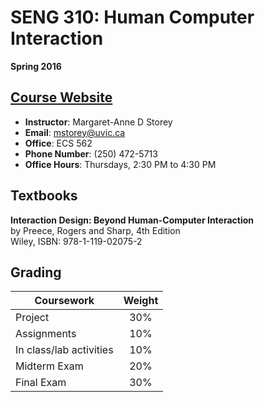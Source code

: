 # SENG 310: Human Computer Interaction

**Spring 2016**

## [Course Website](https://connex.csc.uvic.ca/portal/site/f389ce58-2d97-4851-90d0-8ce46f26479e)

* __Instructor__: Margaret-Anne D Storey 
* __Email__: [mstorey@uvic.ca](mailto:mstorey@uvic.ca)
* __Office__: ECS 562 
* __Phone Number__: (250) 472-5713 
* __Office Hours__: Thursdays, 2:30 PM to 4:30 PM

## Textbooks

**Interaction Design: Beyond Human-Computer Interaction**  
by Preece, Rogers and Sharp, 4th Edition  
Wiley, ISBN: 978-1-119-02075-2

## Grading

| Coursework              | Weight |
|-------------------------|:------:|
| Project                 |   30%  |
| Assignments             |   10%  |
| In class/lab activities |   10%  |
| Midterm Exam            |   20%  |
| Final Exam              |   30%  |
